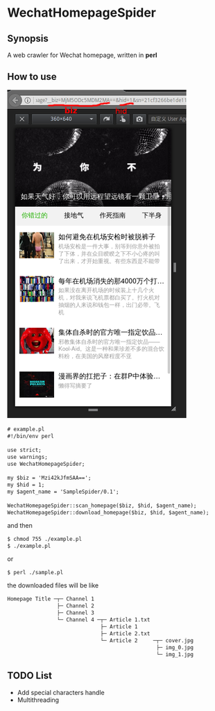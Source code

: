 # WechatHomepageSpider

## Synopsis
A web crawler for Wechat homepage, written in **perl**

## How to use
![Screenshot](https://github.com/MaryJaneInChain/WechatHomepageSpider/raw/master/docs/screenshot.png)
```
# example.pl
#!/bin/env perl

use strict;
use warnings;
use WechatHomepageSpider;

my $biz = 'Mzi42kJfmSAA==';
my $hid = 1;
my $agent_name = 'SampleSpider/0.1';

WechatHomepageSpider::scan_homepage($biz, $hid, $agent_name);
WechatHomepageSpider::download_homepage($biz, $hid, $agent_name);
```
and then
```
$ chmod 755 ./example.pl
$ ./example.pl
```
or
```
$ perl ./sample.pl
```
the downloaded files will be like
```
Homepage Title ─┬─ Channel 1
                ├─ Channel 2
                ├─ Channel 3
                └─ Channel 4 ─┬─ Article 1.txt 
                              ├─ Article 1
                              ├─ Article 2.txt
                              └─ Article 2     ─┬─ cover.jpg
                                                ├─ img_0.jpg
                                                └─ img_1.jpg
```

## TODO List
* Add special characters handle
* Multithreading
